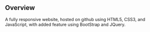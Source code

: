 ## Overview
A fully responsive website, hosted on github using HTML5, CSS3, and JavaScript, with added feature using BootStrap and JQuery.
